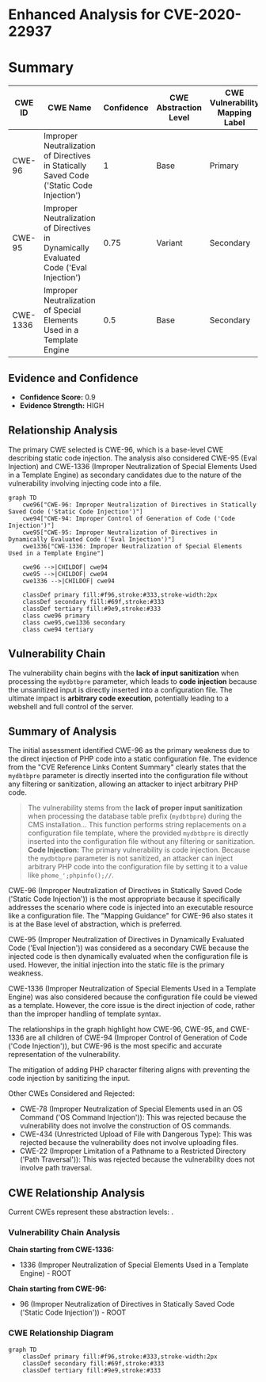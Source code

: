 # Enhanced Analysis for CVE-2020-22937

# Summary
| CWE ID | CWE Name | Confidence | CWE Abstraction Level | CWE Vulnerability Mapping Label | CWE-Vulnerability Mapping Notes |
|---|---|---|---|---|---|
| CWE-96 | Improper Neutralization of Directives in Statically Saved Code ('Static Code Injection') | 1 | Base | Primary | Allowed |
| CWE-95 | Improper Neutralization of Directives in Dynamically Evaluated Code ('Eval Injection') | 0.75 | Variant | Secondary | Allowed |
| CWE-1336 | Improper Neutralization of Special Elements Used in a Template Engine | 0.5 | Base | Secondary | Allowed |

## Evidence and Confidence

*   **Confidence Score:** 0.9
*   **Evidence Strength:** HIGH

## Relationship Analysis
The primary CWE selected is CWE-96, which is a base-level CWE describing static code injection. The analysis also considered CWE-95 (Eval Injection) and CWE-1336 (Improper Neutralization of Special Elements Used in a Template Engine) as secondary candidates due to the nature of the vulnerability involving injecting code into a file.

```mermaid
graph TD
    cwe96["CWE-96: Improper Neutralization of Directives in Statically Saved Code ('Static Code Injection')"]
    cwe94["CWE-94: Improper Control of Generation of Code ('Code Injection')"]
    cwe95["CWE-95: Improper Neutralization of Directives in Dynamically Evaluated Code ('Eval Injection')"]
    cwe1336["CWE-1336: Improper Neutralization of Special Elements Used in a Template Engine"]
    
    cwe96 -->|CHILDOF| cwe94
    cwe95 -->|CHILDOF| cwe94
    cwe1336 -->|CHILDOF| cwe94

    classDef primary fill:#f96,stroke:#333,stroke-width:2px
    classDef secondary fill:#69f,stroke:#333
    classDef tertiary fill:#9e9,stroke:#333
    class cwe96 primary
    class cwe95,cwe1336 secondary
    class cwe94 tertiary
```

## Vulnerability Chain
The vulnerability chain begins with the **lack of input sanitization** when processing the `mydbtbpre` parameter, which leads to **code injection** because the unsanitized input is directly inserted into a configuration file. The ultimate impact is **arbitrary code execution**, potentially leading to a webshell and full control of the server.

## Summary of Analysis
The initial assessment identified CWE-96 as the primary weakness due to the direct injection of PHP code into a static configuration file. The evidence from the "CVE Reference Links Content Summary" clearly states that the `mydbtbpre` parameter is directly inserted into the configuration file without any filtering or sanitization, allowing an attacker to inject arbitrary PHP code.

> The vulnerability stems from the **lack of proper input sanitization** when processing the database table prefix (`mydbtbpre`) during the CMS installation... This function performs string replacements on a configuration file template, where the provided `mydbtbpre` is directly inserted into the configuration file without any filtering or sanitization.
> **Code Injection:** The primary vulnerability is code injection. Because the `mydbtbpre` parameter is not sanitized, an attacker can inject arbitrary PHP code into the configuration file by setting it to a value like `phome_';phpinfo();//`.

CWE-96 (Improper Neutralization of Directives in Statically Saved Code ('Static Code Injection')) is the most appropriate because it specifically addresses the scenario where code is injected into an executable resource like a configuration file. The "Mapping Guidance" for CWE-96 also states it is at the Base level of abstraction, which is preferred.

CWE-95 (Improper Neutralization of Directives in Dynamically Evaluated Code ('Eval Injection')) was considered as a secondary CWE because the injected code is then dynamically evaluated when the configuration file is used. However, the initial injection into the static file is the primary weakness.

CWE-1336 (Improper Neutralization of Special Elements Used in a Template Engine) was also considered because the configuration file could be viewed as a template. However, the core issue is the direct injection of code, rather than the improper handling of template syntax.

The relationships in the graph highlight how CWE-96, CWE-95, and CWE-1336 are all children of CWE-94 (Improper Control of Generation of Code ('Code Injection')), but CWE-96 is the most specific and accurate representation of the vulnerability.

The mitigation of adding PHP character filtering aligns with preventing the code injection by sanitizing the input.

Other CWEs Considered and Rejected:

*   CWE-78 (Improper Neutralization of Special Elements used in an OS Command ('OS Command Injection')): This was rejected because the vulnerability does not involve the construction of OS commands.
*   CWE-434 (Unrestricted Upload of File with Dangerous Type): This was rejected because the vulnerability does not involve uploading files.
*   CWE-22 (Improper Limitation of a Pathname to a Restricted Directory ('Path Traversal')): This was rejected because the vulnerability does not involve path traversal.


## CWE Relationship Analysis

Current CWEs represent these abstraction levels: .


### Vulnerability Chain Analysis

**Chain starting from CWE-1336:**
- 1336 (Improper Neutralization of Special Elements Used in a Template Engine) - ROOT


**Chain starting from CWE-96:**
- 96 (Improper Neutralization of Directives in Statically Saved Code ('Static Code Injection')) - ROOT



### CWE Relationship Diagram

```mermaid
graph TD
    classDef primary fill:#f96,stroke:#333,stroke-width:2px
    classDef secondary fill:#69f,stroke:#333
    classDef tertiary fill:#9e9,stroke:#333
```